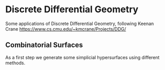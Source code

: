 # Discrete Differential Geometry

Some applications of Discrete Differential Geometry, following Keenan Crane https://www.cs.cmu.edu/~kmcrane/Projects/DDG/

## Combinatorial Surfaces

As a first step we generate some simplicial hypersurfaces using different methods.
